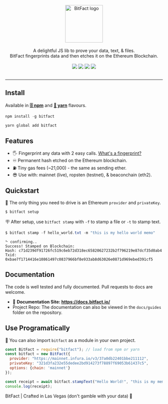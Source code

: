 <p align="center">
<img src="https://raw.githubusercontent.com/zachalam/BitFact/master/readme/logo.png" alt="BitFact logo" title="BitFact" align="center" height="120" />
<br /><br />
A delightful JS lib to prove your data, text, & files. 
<br />
BitFact fingerprints data and then etches it on the Ethereum Blockchain.
<br /><br />
<img src="https://img.shields.io/github/issues/zachalam/BitFact" />
<img src="https://img.shields.io/github/license/zachalam/BitFact" />
<img src="https://img.shields.io/npm/v/bitfact" />
<img src="https://img.shields.io/bundlephobia/minzip/bitfact" />
<br /><br />
</p>

---

## Install
Available in **[🗄️ npm](https://www.npmjs.com/package/bitfact)** and **[🧶 yarn](https://yarnpkg.com/package/bitfact)** flavours.
```java
npm install -g bitfact
```
```java
yarn global add bitfact
```

## Features
- 🖐️ Fingerprint any data with 2 easy calls. [What's a fingerprint?](https://en.wikipedia.org/wiki/Fingerprint_(computing))
- ♾️ Permanent hash etched on the Ethereum blockchain.
- ⛽ Tiny gas fees (~21,000) - the same as sending ether.
- 😎 Use with: mainnet (live), ropsten (testnet), & beaconchain (eth2).

## Quickstart
🚗 The only thing you need to drive is an Ethereum `provider` and `privateKey`. 
```java
$ bitfact setup
```
🪧 After setup, use `bitfact stamp` with `-f` to stamp a file or `-t` to stamp text.
```java
$ bitfact stamp -f hello_world.txt -m "this is my hello world memo"
```
```
⠓ confirming..
Success! Stamped on Blockchain:
Hash: c71d239df91726fc519c6eb72d318ec65820627232b2f796219e87dcf35d0ab4
Txid: 0xbae7f1714416e10861497c0837966bf8e933ab8d63026e0871d969ebed391cf5
```

## Documentation
The code is well tested and fully documented. Pull requests to docs are welcome.
- 📗 **Documentation Site: https://docs.bitfact.io/**
- Project Repo: The documentation can also be viewed in the `docs/guides` folder on the repository.

## Use Programatically
📜 You can also import `bitfact` as a module in your own project.
```javascript
const BitFact = require("bitfact"); // load from npm or yarn
const bitfact = new BitFact({ 
  provider: "https://mainnet.infura.io/v3/37a0db22401bbe211112",
  privateKey: "321d3fa232e55dedee2bd914273f78897f69053b61437c5",
  options: {chain: 'mainnet'}
});

const receipt = await bitfact.stampText("Hello World!", "this is my memo");
console.log(receipt);

```

BitFact | Crafted in Las Vegas (don't gamble with your data) 🎰
